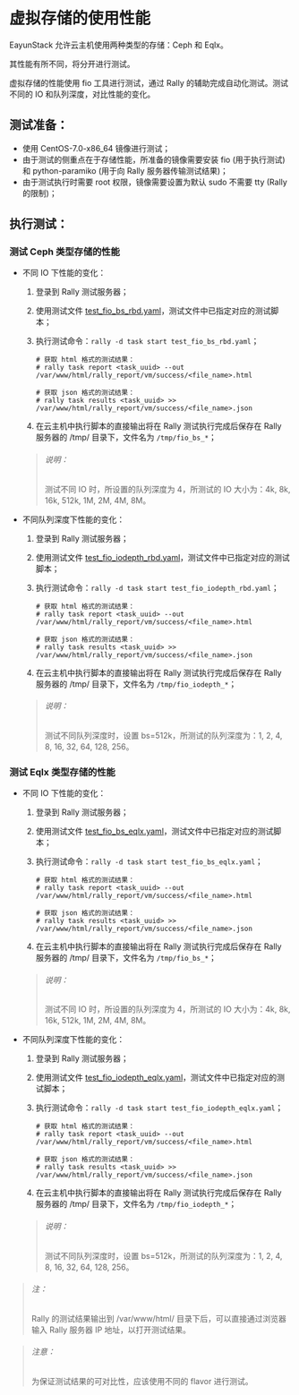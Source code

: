 # 虚拟存储的使用性能

EayunStack 允许云主机使用两种类型的存储：Ceph 和 Eqlx。

其性能有所不同，将分开进行测试。

虚拟存储的性能使用 fio 工具进行测试，通过 Rally 的辅助完成自动化测试。测试不同的 IO 和队列深度，对比性能的变化。

## 测试准备：

  * 使用 CentOS-7.0-x86_64 镜像进行测试；
  * 由于测试的侧重点在于存储性能，所准备的镜像需要安装 fio (用于执行测试) 和 python-paramiko (用于向 Rally 服务器传输测试结果)；
  * 由于测试执行时需要 root 权限，镜像需要设置为默认 sudo 不需要 tty (Rally 的限制)；

## 执行测试：

### 测试 Ceph 类型存储的性能

* 不同 IO 下性能的变化：

  1. 登录到 Rally 测试服务器；
  1. 使用测试文件 [test_fio_bs_rbd.yaml](https://github.com/eayunstack/rally/blob/EayunStack_v1.0/use_rally/scenarions_with_args/vm/test_fio_bs_rbd.yaml)，测试文件中已指定对应的测试脚本；
  1. 执行测试命令：`rally -d task start test_fio_bs_rbd.yaml`；
  
      ```
      # 获取 html 格式的测试结果：
      # rally task report <task_uuid> --out /var/www/html/rally_report/vm/success/<file_name>.html

      # 获取 json 格式的测试结果：
      # rally task results <task_uuid> >> /var/www/html/rally_report/vm/success/<file_name>.json
      ```

  1. 在云主机中执行脚本的直接输出将在 Rally 测试执行完成后保存在 Rally 服务器的 /tmp/ 目录下，文件名为 `/tmp/fio_bs_*`；

  > ###### 说明：
  > 测试不同 IO 时，所设置的队列深度为 4，所测试的 IO 大小为：4k, 8k, 16k, 512k, 1M, 2M, 4M, 8M。

* 不同队列深度下性能的变化：

  1. 登录到 Rally 测试服务器；
  1. 使用测试文件 [test_fio_iodepth_rbd.yaml](https://github.com/eayunstack/rally/blob/EayunStack_v1.0/use_rally/scenarions_with_args/vm/test_fio_iodepth_rbd.yaml)，测试文件中已指定对应的测试脚本；
  1. 执行测试命令：`rally -d task start test_fio_iodepth_rbd.yaml`；
  
      ```
      # 获取 html 格式的测试结果：
      # rally task report <task_uuid> --out /var/www/html/rally_report/vm/success/<file_name>.html

      # 获取 json 格式的测试结果：
      # rally task results <task_uuid> >> /var/www/html/rally_report/vm/success/<file_name>.json
      ```

  1. 在云主机中执行脚本的直接输出将在 Rally 测试执行完成后保存在 Rally 服务器的 /tmp/ 目录下，文件名为 `/tmp/fio_iodepth_*`；

  > ###### 说明：
  > 测试不同队列深度时，设置 bs=512k，所测试的队列深度为：1, 2, 4, 8, 16, 32, 64, 128, 256。

### 测试 Eqlx 类型存储的性能

* 不同 IO 下性能的变化：

  1. 登录到 Rally 测试服务器；
  1. 使用测试文件 [test_fio_bs_eqlx.yaml](https://github.com/eayunstack/rally/blob/EayunStack_v1.0/use_rally/scenarions_with_args/vm/test_fio_bs_eqlx.yaml)，测试文件中已指定对应的测试脚本；
  1. 执行测试命令：`rally -d task start test_fio_bs_eqlx.yaml`；
  
      ```
      # 获取 html 格式的测试结果：
      # rally task report <task_uuid> --out /var/www/html/rally_report/vm/success/<file_name>.html

      # 获取 json 格式的测试结果：
      # rally task results <task_uuid> >> /var/www/html/rally_report/vm/success/<file_name>.json
      ```

  1. 在云主机中执行脚本的直接输出将在 Rally 测试执行完成后保存在 Rally 服务器的 /tmp/ 目录下，文件名为 `/tmp/fio_bs_*`；

  > ###### 说明：
  > 测试不同 IO 时，所设置的队列深度为 4，所测试的 IO 大小为：4k, 8k, 16k, 512k, 1M, 2M, 4M, 8M。

* 不同队列深度下性能的变化：

  1. 登录到 Rally 测试服务器；
  1. 使用测试文件 [test_fio_iodepth_eqlx.yaml](https://github.com/eayunstack/rally/blob/EayunStack_v1.0/use_rally/scenarions_with_args/vm/test_fio_iodepth_eqlx.yaml)，测试文件中已指定对应的测试脚本；
  1. 执行测试命令：`rally -d task start test_fio_iodepth_eqlx.yaml`；
  
      ```
      # 获取 html 格式的测试结果：
      # rally task report <task_uuid> --out /var/www/html/rally_report/vm/success/<file_name>.html

      # 获取 json 格式的测试结果：
      # rally task results <task_uuid> >> /var/www/html/rally_report/vm/success/<file_name>.json
      ```

  1. 在云主机中执行脚本的直接输出将在 Rally 测试执行完成后保存在 Rally 服务器的 /tmp/ 目录下，文件名为 `/tmp/fio_iodepth_*`；

  > ###### 说明：
  > 测试不同队列深度时，设置 bs=512k，所测试的队列深度为：1, 2, 4, 8, 16, 32, 64, 128, 256。

> ###### 注：
> Rally 的测试结果输出到 /var/www/html/ 目录下后，可以直接通过浏览器输入 Rally 服务器 IP 地址，以打开测试结果。

> ###### 注意：
> 为保证测试结果的可对比性，应该使用不同的 flavor 进行测试。
